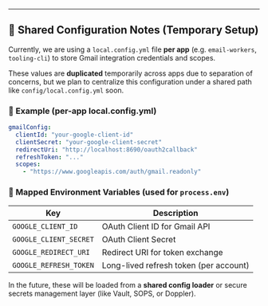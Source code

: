 

---

## 🔧 Shared Configuration Notes (Temporary Setup)

Currently, we are using a `local.config.yml` file **per app** (e.g. `email-workers`, `tooling-cli`) to store Gmail integration credentials and scopes.

These values are **duplicated** temporarily across apps due to separation of concerns, but we plan to centralize this configuration under a shared path like `config/local.config.yml` soon.

### 📁 Example (per-app local.config.yml)
```yaml
gmailConfig:
  clientId: "your-google-client-id"
  clientSecret: "your-google-client-secret"
  redirectUri: "http://localhost:8690/oauth2callback"
  refreshToken: "..."
  scopes:
    - "https://www.googleapis.com/auth/gmail.readonly"
```

### 🌱 Mapped Environment Variables (used for `process.env`)
| Key                   | Description                             |
|-----------------------|-----------------------------------------|
| `GOOGLE_CLIENT_ID`    | OAuth Client ID for Gmail API           |
| `GOOGLE_CLIENT_SECRET`| OAuth Client Secret                     |
| `GOOGLE_REDIRECT_URI` | Redirect URI for token exchange         |
| `GOOGLE_REFRESH_TOKEN`| Long-lived refresh token (per account)  |

In the future, these will be loaded from a **shared config loader** or secure secrets management layer (like Vault, SOPS, or Doppler).